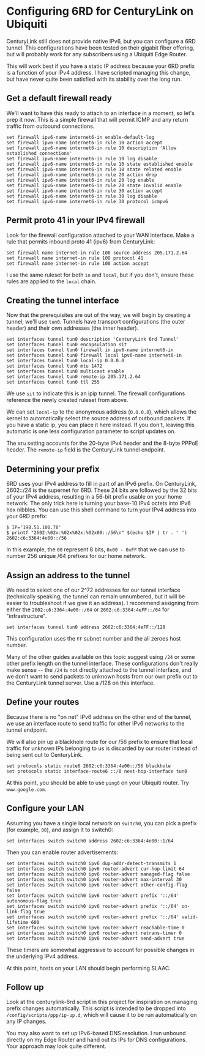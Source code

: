 # Configuring 6RD for CenturyLink on Ubiquiti

CenturyLink still does not provide native IPv6, but you can configure
a 6RD tunnel. This configurations have been tested on their gigabit fiber
offering, but will probably work for any subscribers using a Ubiquiti Edge
Router.

This will work best if you have a static IP address because your 6RD prefix
is a function of your IPv4 address. I have scripted managing this change, but
have never quite been satisfied with its stability over the long run.

## Get a default firewall ready

We'll want to have this ready to attach to an interface in a moment, so
let's prep it now. This is a simple firewall that will permit ICMP and any
return traffic from outbound connections.

    set firewall ipv6-name internet6-in enable-default-log
    set firewall ipv6-name internet6-in rule 10 action accept
    set firewall ipv6-name internet6-in rule 10 description 'Allow established connections'
    set firewall ipv6-name internet6-in rule 10 log disable
    set firewall ipv6-name internet6-in rule 10 state established enable
    set firewall ipv6-name internet6-in rule 10 state related enable
    set firewall ipv6-name internet6-in rule 20 action drop
    set firewall ipv6-name internet6-in rule 20 log enable
    set firewall ipv6-name internet6-in rule 20 state invalid enable
    set firewall ipv6-name internet6-in rule 30 action accept
    set firewall ipv6-name internet6-in rule 30 log disable
    set firewall ipv6-name internet6-in rule 30 protocol icmpv6

## Permit proto 41 in your IPv4 firewall

Look for the firewall configuration attached to your WAN interface. Make a
rule that permits inbound proto 41 (ipv6) from CenturyLink:

    set firewall name internet-in rule 100 source address 205.171.2.64
    set firewall name internet-in rule 100 protocol 41
    set firewall name internet-in rule 100 action accept

I use the same ruleset for both `in` and `local`, but if you don't, ensure
these rules are applied to the `local` chain.

## Creating the tunnel interface

Now that the prerequisites are out of the way, we will begin by creating a
tunnel; we'll use `tun0`. Tunnels have transport configurations (the outer
header) and their own addresses (the inner header).  

    set interfaces tunnel tun0 description 'CenturyLink 6rd Tunnel'
    set interfaces tunnel tun0 encapsulation sit
    set interfaces tunnel tun0 firewall in ipv6-name internet6-in
    set interfaces tunnel tun0 firewall local ipv6-name internet6-in
    set interfaces tunnel tun0 local-ip 0.0.0.0
    set interfaces tunnel tun0 mtu 1472
    set interfaces tunnel tun0 multicast enable
    set interfaces tunnel tun0 remote-ip 205.171.2.64
    set interfaces tunnel tun0 ttl 255

We use `sit` to indicate this is an ipip tunnel. The firewall configurations
reference the newly created ruleset from above. 

We can set `local-ip` to the anonymous address (`0.0.0.0`), which allows the
kernel to automatically select the source address of outbound packets. If you
have a static ip, you can place it here instead. If you don't, leaving this
automatic is one less configuration parameter to script updates on.

The `mtu` setting accounts for the 20-byte IPv4 header and the 8-byte PPPoE
header. The `remote-ip` field is the CenturyLink tunnel endpoint.

## Determining your prefix

6RD uses your IPv4 address to fill in part of an IPv6 prefix. On CenturyLink,
2602::/24 is the supernet for 6RD. These 24 bits are followed by the 32 bits
of your IPv4 address, resulting in a 56-bit prefix usable on your home 
network. The only trick here is turning your base-10 IPv4 octets into
IPv6 hex nibbles. You can use this shell command to turn your IPv4 address
into your 6RD prefix:

    $ IP='198.51.100.78'
    $ printf "2602:%02x:%02x%02x:%02x00::/56\n" $(echo $IP | tr . ' ')
    2602:c6:3364:4e00::/56

In this example, the `00` represent 8 bits, `0x00 - 0xFF` that we can
use to number 256 unique /64 prefixes for our home network.

## Assign an address to the tunnel

We need to select one of our 2^72 addresses for our tunnel interface
(technically speaking, the tunnel can remain unnumbered, but it will be
easier to troubleshoot if we give it an address). I recommend assigning
from either the `2602:c6:3364:4e00::/64` or `2602:c6:3364:4eFF::/64` for
"infrastructure".

    set interfaces tunnel tun0 address 2602:c6:3364:4eFF::/128

This configuration uses the `FF` subnet number and the all zeroes host
number.

Many of the other guides available on this topic suggest using `/24` or
some other prefix length on the tunnel interface. These configurations don't
really make sense -- the `/24` is not directly attached to the tunnel
interface, and we don't want to send packets to unknown hosts from our own
prefix out to the CenturyLink tunnel server. Use a /128 on this interface.

## Define your routes

Because there is no "on net" IPv6 address on the other end of the tunnel,
we use an interface route to send traffic for other IPv6 networks to the
tunnel endpoint.

We will also pin up a blackhole route for our /56 prefix to ensure that
local traffic for unknown IPs belonging to us is discarded by our router 
instead of being sent out to CenturyLink.

    set protocols static route6 2602:c6:3364:4e00::/56 blackhole
    set protocols static interface-route6 ::/0 next-hop-interface tun0

At this point, you should be able to use `ping6` on your Ubiquiti router.
Try `www.google.com`.

## Configure your LAN

Assuming you have a single local network on `switch0`, you can pick a prefix
(for example, `00`), and assign it to switch0:

    set interfaces switch switch0 address 2602:c6:3364:4e00::1/64

Then you can enable router advertisements:

    set interfaces switch switch0 ipv6 dup-addr-detect-transmits 1
    set interfaces switch switch0 ipv6 router-advert cur-hop-limit 64
    set interfaces switch switch0 ipv6 router-advert managed-flag false
    set interfaces switch switch0 ipv6 router-advert max-interval 30
    set interfaces switch switch0 ipv6 router-advert other-config-flag false
    set interfaces switch switch0 ipv6 router-advert prefix '::/64' autonomous-flag true
    set interfaces switch switch0 ipv6 router-advert prefix '::/64' on-link-flag true
    set interfaces switch switch0 ipv6 router-advert prefix '::/64' valid-lifetime 600
    set interfaces switch switch0 ipv6 router-advert reachable-time 0
    set interfaces switch switch0 ipv6 router-advert retrans-timer 0
    set interfaces switch switch0 ipv6 router-advert send-advert true

These timers are somewhat aggressive to account for possible changes in
the underlying IPv4 address.

At this point, hosts on your LAN should begin performing SLAAC.

## Follow up

Look at the centurylink-6rd script in this project for inspiration on
managing prefix changes automatically. This script is intended to be
dropped into `/config/scripts/ppp/ip-up.d`, which will cause it to be run
automatically on any IP changes.

You may also want to set up IPv6-based DNS resolution. I run unbound
directly on my Edge Router and hand out its IPs for DNS configurations.
Your approach may look quite different.
